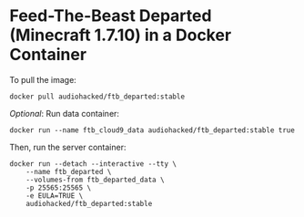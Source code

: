 # Feed-The-Beast Departed (Minecraft 1.7.10) in a Docker Container
To pull the image:
```
docker pull audiohacked/ftb_departed:stable
```
*Optional*: Run data container:
```
docker run --name ftb_cloud9_data audiohacked/ftb_departed:stable true
```

Then, run the server container:
```
docker run --detach --interactive --tty \
    --name ftb_departed \
    --volumes-from ftb_departed_data \
    -p 25565:25565 \
    -e EULA=TRUE \
    audiohacked/ftb_departed:stable
```
